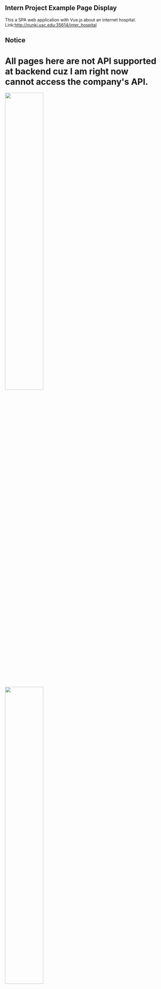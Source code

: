 ## Intern Project Example Page Display
This a SPA web application with Vue.js about an internet hospital.
Link:http://nunki.usc.edu:35614/inter_hospital
## Notice
# All pages here are not API supported at backend cuz I am right now cannot access the company's API.
<img src="https://kaiwenji.github.io/Inter_hospital/dist/example1.png" height="50%" width="50%">
<img src="https://kaiwenji.github.io/Inter_hospital/dist/example2.png" height="50%" width="50%">
<img src="https://kaiwenji.github.io/Inter_hospital/dist/example3.png" height="50%" width="50%">


